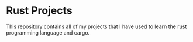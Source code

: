 # Rust Projects

This repository contains all of my projects that I have used to learn the rust programming language and cargo.

